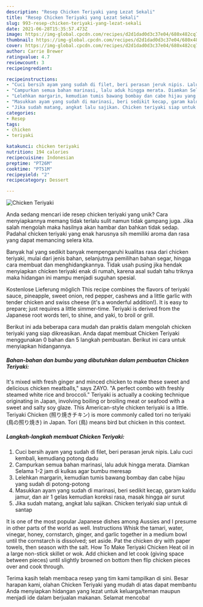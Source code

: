 ```yaml
---
description: "Resep Chicken Teriyaki yang Lezat Sekali"
title: "Resep Chicken Teriyaki yang Lezat Sekali"
slug: 993-resep-chicken-teriyaki-yang-lezat-sekali
date: 2021-06-28T15:35:57.473Z
image: https://img-global.cpcdn.com/recipes/d2d1dad0d3c37e04/680x482cq70/chicken-teriyaki-foto-resep-utama.jpg
thumbnail: https://img-global.cpcdn.com/recipes/d2d1dad0d3c37e04/680x482cq70/chicken-teriyaki-foto-resep-utama.jpg
cover: https://img-global.cpcdn.com/recipes/d2d1dad0d3c37e04/680x482cq70/chicken-teriyaki-foto-resep-utama.jpg
author: Carrie Brewer
ratingvalue: 4.7
reviewcount: 3
recipeingredient:

recipeinstructions:
- "Cuci bersih ayam yang sudah di filet, beri perasan jeruk nipis. Lalu cuci kembali, kemudiang potong dadu"
- "Campurkan semua bahan marinasi, lalu aduk hingga merata. Diamkan Selama 1-2 jam di kulkas agar bumbu meresap"
- "Lelehkan margarin, kemudian tumis bawang bombay dan cabe hijau yang sudah di potong-potong"
- "Masukkan ayam yang sudah di marinasi, beri sedikit kecap, garam kaldu jamur, dan air 1 gelas kemudian koreksi rasa, masak hingga air surut"
- "Jika sudah matang, angkat lalu sajikan. Chicken teriyaki siap untuk di santap"
categories:
- Resep
tags:
- chicken
- teriyaki

katakunci: chicken teriyaki 
nutrition: 194 calories
recipecuisine: Indonesian
preptime: "PT26M"
cooktime: "PT51M"
recipeyield: "2"
recipecategory: Dessert

---
```



![Chicken Teriyaki](https://img-global.cpcdn.com/recipes/d2d1dad0d3c37e04/680x482cq70/chicken-teriyaki-foto-resep-utama.jpg)

Anda sedang mencari ide resep chicken teriyaki yang unik? Cara menyiapkannya memang tidak terlalu sulit namun tidak gampang juga. Jika salah mengolah maka hasilnya akan hambar dan bahkan tidak sedap. Padahal chicken teriyaki yang enak harusnya sih memiliki aroma dan rasa yang dapat memancing selera kita.

Banyak hal yang sedikit banyak mempengaruhi kualitas rasa dari chicken teriyaki, mulai dari jenis bahan, selanjutnya pemilihan bahan segar, hingga cara membuat dan menghidangkannya. Tidak usah pusing jika hendak menyiapkan chicken teriyaki enak di rumah, karena asal sudah tahu triknya maka hidangan ini mampu menjadi suguhan spesial.

Kostenlose Lieferung möglich This recipe combines the flavors of teriyaki sauce, pineapple, sweet onion, red pepper, cashews and a little garlic with tender chicken and swiss cheese (it&#39;s a wonderful addition!). It is easy to prepare; just requires a little simmer-time. Teriyaki is derived from the Japanese root words teri, to shine, and yaki, to broil or grill.


Berikut ini ada beberapa cara mudah dan praktis dalam mengolah chicken teriyaki yang siap dikreasikan. Anda dapat membuat Chicken Teriyaki menggunakan 0 bahan dan 5 langkah pembuatan. Berikut ini cara untuk menyiapkan hidangannya.

<!--inarticleads1-->

##### Bahan-bahan dan bumbu yang dibutuhkan dalam pembuatan Chicken Teriyaki:



It&#39;s mixed with fresh ginger and minced chicken to make these sweet and delicious chicken meatballs,&#34; says ZAYO. &#34;A perfect combo with freshly steamed white rice and broccoli.&#34; Teriyaki is actually a cooking technique originating in Japan, involving boiling or broiling meat or seafood with a sweet and salty soy glaze. This American-style chicken teriyaki is a little. Teriyaki Chicken (照り焼きチキン) is more commonly called tori no teriyaki (鳥の照り焼き) in Japan. Tori (鳥) means bird but chicken in this context. 

<!--inarticleads2-->

##### Langkah-langkah membuat Chicken Teriyaki:

1. Cuci bersih ayam yang sudah di filet, beri perasan jeruk nipis. Lalu cuci kembali, kemudiang potong dadu
1. Campurkan semua bahan marinasi, lalu aduk hingga merata. Diamkan Selama 1-2 jam di kulkas agar bumbu meresap
1. Lelehkan margarin, kemudian tumis bawang bombay dan cabe hijau yang sudah di potong-potong
1. Masukkan ayam yang sudah di marinasi, beri sedikit kecap, garam kaldu jamur, dan air 1 gelas kemudian koreksi rasa, masak hingga air surut
1. Jika sudah matang, angkat lalu sajikan. Chicken teriyaki siap untuk di santap


It is one of the most popular Japanese dishes among Aussies and I presume in other parts of the world as well. Instructions Whisk the tamari, water, vinegar, honey, cornstarch, ginger, and garlic together in a medium bowl until the cornstarch is dissolved; set aside. Pat the chicken dry with paper towels, then season with the salt. How To Make Teriyaki Chicken Heat oil in a large non-stick skillet or wok. Add chicken and let cook (giving space between pieces) until slightly browned on bottom then flip chicken pieces over and cook through. 

Terima kasih telah membaca resep yang tim kami tampilkan di sini. Besar harapan kami, olahan Chicken Teriyaki yang mudah di atas dapat membantu Anda menyiapkan hidangan yang lezat untuk keluarga/teman maupun menjadi ide dalam berjualan makanan. Selamat mencoba!
